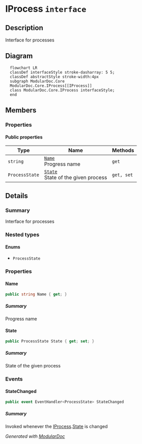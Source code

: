 # IProcess `interface`

## Description
Interface for processes

## Diagram
```mermaid
  flowchart LR
  classDef interfaceStyle stroke-dasharray: 5 5;
  classDef abstractStyle stroke-width:4px
  subgraph ModularDoc.Core
  ModularDoc.Core.IProcess[[IProcess]]
  class ModularDoc.Core.IProcess interfaceStyle;
  end
```

## Members
### Properties
#### Public  properties
| Type | Name | Methods |
| --- | --- | --- |
| `string` | [`Name`](#name)<br>Progress name | `get` |
| `ProcessState` | [`State`](#state)<br>State of the given process | `get, set` |

## Details
### Summary
Interface for processes

### Nested types
#### Enums
 - `ProcessState`

### Properties
#### Name
```csharp
public string Name { get; }
```
##### Summary
Progress name

#### State
```csharp
public ProcessState State { get; set; }
```
##### Summary
State of the given process

### Events
#### StateChanged
```csharp
public event EventHandler<ProcessState> StateChanged
```
##### Summary
Invoked whenever the [IProcess](modulardoc/core/IProcess.md).[State](#state) is changed

*Generated with* [*ModularDoc*](https://github.com/hailstorm75/ModularDoc)
